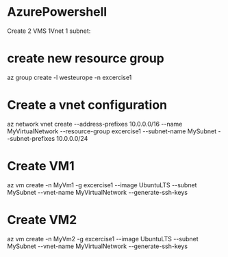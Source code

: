 # AzurePowershell

Create 2 VMS 1Vnet 1 subnet:

# create new resource group
az group create -l westeurope -n excercise1


# Create a vnet configuration
az network vnet create --address-prefixes 10.0.0.0/16 --name MyVirtualNetwork --resource-group excercise1 --subnet-name MySubnet --subnet-prefixes 10.0.0.0/24

# Create VM1
az vm create -n MyVm1 -g excercise1 --image UbuntuLTS --subnet MySubnet --vnet-name MyVirtualNetwork --generate-ssh-keys

# Create VM2
az vm create -n MyVm2 -g excercise1 --image UbuntuLTS --subnet MySubnet --vnet-name MyVirtualNetwork --generate-ssh-keys
